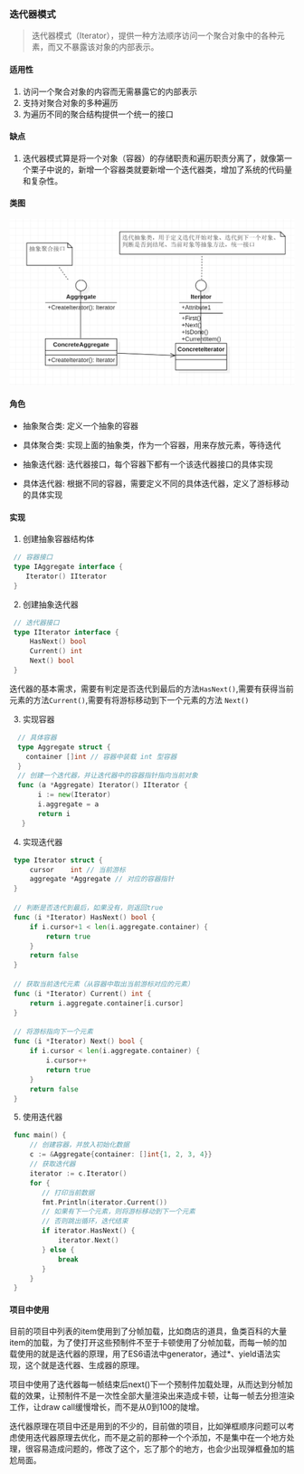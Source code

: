 ### 迭代器模式

> 迭代器模式（Iterator），提供一种方法顺序访问一个聚合对象中的各种元素，而又不暴露该对象的内部表示。

#### 适用性

1. 访问一个聚合对象的内容而无需暴露它的内部表示
2. 支持对聚合对象的多种遍历
3. 为遍历不同的聚合结构提供一个统一的接口

#### 缺点

1. 迭代器模式算是将一个对象（容器）的存储职责和遍历职责分离了，就像第一个栗子中说的，新增一个容器类就要新增一个迭代器类，增加了系统的代码量和复杂性。

#### 类图

![](../icon/迭代器模式.png)

#### 角色

- 抽象聚合类: 定义一个抽象的容器

- 具体聚合类: 实现上面的抽象类，作为一个容器，用来存放元素，等待迭代
- 抽象迭代器: 迭代器接口，每个容器下都有一个该迭代器接口的具体实现
- 具体迭代器: 根据不同的容器，需要定义不同的具体迭代器，定义了游标移动的具体实现

#### 实现

1. 创建抽象容器结构体

```go
 // 容器接口
 type IAggregate interface {
 	Iterator() IIterator
 }
```

2. 创建抽象迭代器

```go
 // 迭代器接口
 type IIterator interface {
     HasNext() bool
     Current() int
     Next() bool
 }
```

迭代器的基本需求，需要有判定是否迭代到最后的方法`HasNext()`,需要有获得当前元素的方法`Current()`,需要有将游标移动到下一个元素的方法 `Next()`

3. 实现容器

```go
  // 具体容器
  type Aggregate struct {
    container []int // 容器中装载 int 型容器
  }
  // 创建一个迭代器，并让迭代器中的容器指针指向当前对象
  func (a *Aggregate) Iterator() IIterator {
       i := new(Iterator)
       i.aggregate = a
       return i
   }
```

4. 实现迭代器

```go
 type Iterator struct {
     cursor    int // 当前游标
     aggregate *Aggregate // 对应的容器指针
 }
 
 // 判断是否迭代到最后，如果没有，则返回true
 func (i *Iterator) HasNext() bool {
     if i.cursor+1 < len(i.aggregate.container) {
         return true
     }
     return false
 }
 
 // 获取当前迭代元素（从容器中取出当前游标对应的元素）
 func (i *Iterator) Current() int {
     return i.aggregate.container[i.cursor]
 }
 
 // 将游标指向下一个元素
 func (i *Iterator) Next() bool {
     if i.cursor < len(i.aggregate.container) {
         i.cursor++
         return true
     }
     return false
 }
```

5. 使用迭代器

```go
 func main() {
     // 创建容器，并放入初始化数据
     c := &Aggregate{container: []int{1, 2, 3, 4}}
     // 获取迭代器
     iterator := c.Iterator() 
     for {
     	// 打印当前数据
 	    fmt.Println(iterator.Current())
 	    // 如果有下一个元素，则将游标移动到下一个元素
 	    // 否则跳出循环，迭代结束
 	    if iterator.HasNext() {
 		    iterator.Next()
 	    } else {
 		    break
 	    }
     }
 }
```

#### 项目中使用

目前的项目中列表的item使用到了分帧加载，比如商店的道具，鱼类百科的大量item的加载，为了使打开这些预制件不至于卡顿使用了分帧加载，而每一帧的加载使用的就是迭代器的原理，用了ES6语法中generator，通过*、yield语法实现，这个就是迭代器、生成器的原理。

项目中使用了迭代器每一帧结束后next()下一个预制件加载处理，从而达到分帧加载的效果，让预制件不是一次性全部大量渲染出来造成卡顿，让每一帧去分担渲染工作，让draw call缓慢增长，而不是从0到100的陡增。

迭代器原理在项目中还是用到的不少的，目前做的项目，比如弹框顺序问题可以考虑使用迭代器原理去优化，而不是之前的那种一个个添加，不是集中在一个地方处理，很容易造成问题的，修改了这个，忘了那个的地方，也会少出现弹框叠加的尴尬局面。